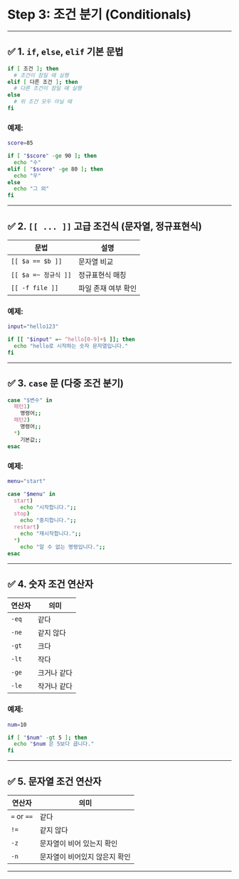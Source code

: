# Step 3: 조건 분기 (Conditionals)

---

## ✅ 1. `if`, `else`, `elif` 기본 문법

```bash
if [ 조건 ]; then
  # 조건이 참일 때 실행
elif [ 다른 조건 ]; then
  # 다른 조건이 참일 때 실행
else
  # 위 조건 모두 아닐 때
fi
```

### 예제:

```bash
score=85

if [ "$score" -ge 90 ]; then
  echo "수"
elif [ "$score" -ge 80 ]; then
  echo "우"
else
  echo "그 외"
fi
```

---

## ✅ 2. `[[ ... ]]` 고급 조건식 (문자열, 정규표현식)

| 문법                 | 설명                |
| -------------------- | ------------------- |
| `[[ $a == $b ]]`     | 문자열 비교         |
| `[[ $a =~ 정규식 ]]` | 정규표현식 매칭     |
| `[[ -f file ]]`      | 파일 존재 여부 확인 |

### 예제:

```bash
input="hello123"

if [[ "$input" =~ ^hello[0-9]+$ ]]; then
  echo "hello로 시작하는 숫자 문자열입니다."
fi
```

---

## ✅ 3. `case` 문 (다중 조건 분기)

```bash
case "$변수" in
  패턴1)
    명령어;;
  패턴2)
    명령어;;
  *)
    기본값;;
esac
```

### 예제:

```bash
menu="start"

case "$menu" in
  start)
    echo "시작합니다.";;
  stop)
    echo "중지합니다.";;
  restart)
    echo "재시작합니다.";;
  *)
    echo "알 수 없는 명령입니다.";;
esac
```

---

## ✅ 4. 숫자 조건 연산자

| 연산자 | 의미        |
| ------ | ----------- |
| `-eq`  | 같다        |
| `-ne`  | 같지 않다   |
| `-gt`  | 크다        |
| `-lt`  | 작다        |
| `-ge`  | 크거나 같다 |
| `-le`  | 작거나 같다 |

### 예제:

```bash
num=10

if [ "$num" -gt 5 ]; then
  echo "$num 은 5보다 큽니다."
fi
```

---

## ✅ 5. 문자열 조건 연산자

| 연산자      | 의미                          |
| ----------- | ----------------------------- |
| `=` or `==` | 같다                          |
| `!=`        | 같지 않다                     |
| `-z`        | 문자열이 비어 있는지 확인     |
| `-n`        | 문자열이 비어있지 않은지 확인 |

---
